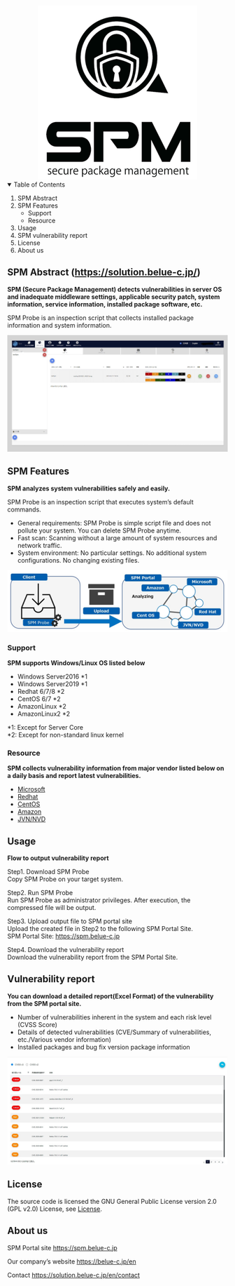 <!--
*** Thank you for read and have interest about this project.
*** We know that this SPM and Prove are able to create better security life for your office.
*** Sincerely.
*** Team Belue creative
-->

<!--  LOGO -->

<div align="center">
    <img src="images/spm-logo.bmp" alt="spm-logo">
</div>

<!-- TABLE OF CONTENTS -->

<details open="open">
  <summary>Table of Contents</summary>
  <ol>
    <li>
      SPM Abstract
    </li>
    <li>
      SPM Features
      <ul>
        <li>Support</li>
        <li>Resource</li>
      </ul>
    </li>
    <li>Usage</li>
    <li>SPM vulnerability report</li>
    <li>License</li>
    <li>About us</li>
  </ol>
</details>

<!-- SPM Abstract -->

## SPM Abstract (https://solution.belue-c.jp/)
**SPM (Secure Package Management) detects vulnerabilities in server OS and inadequate middleware settings, applicable security patch, system information, service information, installed package software, etc.**

SPM Probe is an inspection script that collects installed package information and system information.<br/>

<div align="center">
    <img src="images/spmimage.jpg" alt="spmimage">
</div>

<!-- SPM Features -->

## SPM Features
**SPM analyzes system vulnerabilities safely and easily.**

SPM Probe is an inspection script that executes system’s default commands.

 * General requirements: SPM Probe is simple script file and does not pollute your system. You can delete SPM Probe anytime.
 * Fast scan: Scanning without a large amount of system resources and network traffic.
 * System environment: No particular settings. No additional system configurations. No changing existing files.

<div align="center">
    <img src="images/overview.jpg" alt="overview">
</div>

<!-- Support -->

### Support 
**SPM supports Windows/Linux OS listed below**

 * Windows Server2016 \*1
 * Windows Server2019 \*1
 * Redhat 6/7/8 \*2
 * CentOS 6/7 \*2
 * AmazonLinux \*2
 * AmazonLinux2 \*2

\*1: Except for Server Core<br/>
\*2: Except for non-standard linux kernel

<!-- Resource -->

### Resource
**SPM collects vulnerability information from major vendor listed below on a daily basis and report latest vulnerabilities.**

  * [Microsoft](https://www.microsoft.com/ja-jp)
  * [Redhat](https://www.redhat.com/en/global/japan)
  * [CentOS](https://www.centos.org/)
  * [Amazon](https://www.aboutamazon.com/)
  * [JVN/NVD](https://jvndb.jvn.jp/index.html)

<!-- Usage  -->

## Usage
**Flow to output vulnerability report**

Step1. Download SPM Probe<br/>
Copy SPM Probe on your target system.

Step2. Run SPM Probe<br/>
Run SPM Probe as administrator privileges. After execution, the compressed file will be output.
    
Step3. Upload output file to SPM portal site<br/>
Upload the created file in Step2 to the following SPM Portal Site.<br/>
SPM Portal Site: https://spm.belue-c.jp

Step4. Download the vulnerability report<br/>
Download the vulnerability report from the SPM Portal Site.

<!-- Report -->

## Vulnerability report
**You can download a detailed report(Excel Format) of the vulnerability from the SPM portal site.**

 * Number of vulnerabilities inherent in the system and each risk level (CVSS Score)
 * Details of detected vulnerabilities (CVE/Summary of vulnerabilities, etc./Various vendor information)
 * Installed packages and bug fix version package information

<div align="center">
    <img src="images/spmreport.jpg" alt="spmreport">
</div>

<!-- LICENSE -->

## License
The source code is licensed the GNU General Public License version 2.0 (GPL v2.0) License, see [License](LICENSE).

<!-- CONTACT -->

## About us
SPM Portal site
https://spm.belue-c.jp

Our company’s website
https://belue-c.jp/en

Contact
https://solution.belue-c.jp/en/contact